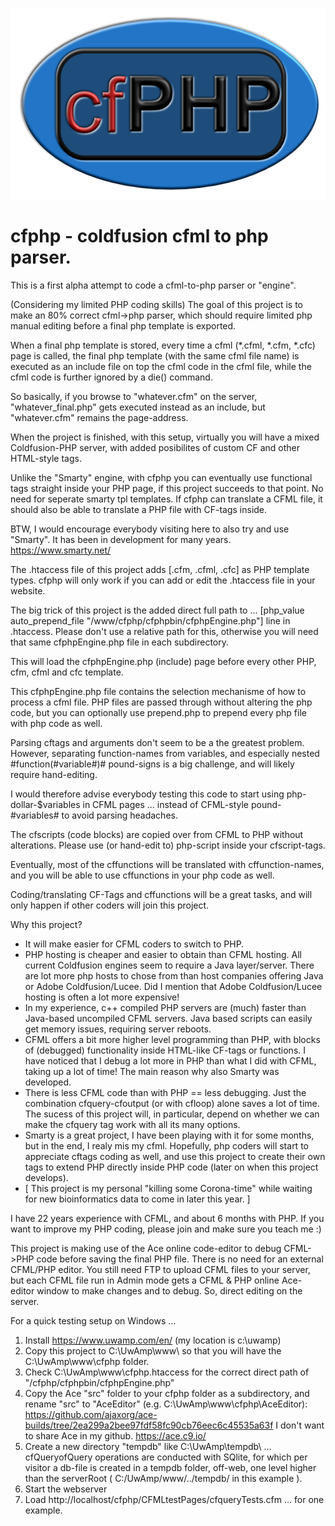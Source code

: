 ![Alt text](./cfphp-logo.png?raw=true)

# cfphp - coldfusion cfml to php parser.

This is a first alpha attempt to code a cfml-to-php parser or "engine".

(Considering my limited PHP coding skills) The goal of this project is to make an 80% correct cfml->php parser, which should require limited php manual editing before a final php template is exported.

When a final php template is stored, every time a cfml (*.cfml, *.cfm, *.cfc) page is called, the final php template (with the same cfml file name) is executed as an include file on top the cfml code in the cfml file, while the cfml code is further ignored by a die() command.

So basically, if you browse to "whatever.cfm" on the server, "whatever_final.php" gets executed instead as an include, but "whatever.cfm" remains the page-address. 

When the project is finished, with this setup, virtually you will have a mixed Coldfusion-PHP server, with added posibilites of custom CF and other HTML-style tags.

Unlike the "Smarty" engine, with cfphp you can eventually use functional tags straight inside your PHP page, if this project succeeds to that point. No need for seperate smarty tpl templates. If cfphp can translate a CFML file, it should also be able to translate a PHP file with CF-tags inside.

BTW, I would encourage everybody visiting here to also try and use "Smarty". It has been in development for many years. https://www.smarty.net/


The .htaccess file of this project adds [.cfm, .cfml, .cfc] as PHP template types. cfphp will only work if you can add or edit the .htaccess file in your website.

The big trick of this project is the added direct full path to ... [php_value auto_prepend_file "/www/cfphp/cfphpbin/cfphpEngine.php"] line in .htaccess. Please don't use a relative path for this, otherwise you will need that same cfphpEngine.php file in each subdirectory. 

This will load the cfphpEngine.php (include) page before every other PHP, cfm, cfml and cfc template. 

This cfphpEngine.php file contains the selection mechanisme of how to process a cfml file. PHP files are passed through without altering the php code, but you can optionally use prepend.php to prepend every php file with php code as well.


Parsing cftags and arguments don't seem to be a the greatest problem. However, separating function-names from variables, and especially nested #function(#variable#)# pound-signs is a big challenge, and will likely require hand-editing. 

I would therefore advise everybody testing this code to start using php-dollar-$variables in CFML pages ... instead of CFML-style pound-#variables# to avoid parsing headaches.

The cfscripts (code blocks) are copied over from CFML to PHP without alterations. Please use (or hand-edit to) php-script inside your cfscript-tags. 

Eventually, most of the cffunctions will be translated with cffunction-names, and you will be able to use cffunctions in your php code as well.

Coding/translating CF-Tags and cffunctions will be a great tasks, and will only happen if other coders will join this project. 


Why this project?

* It will make easier for CFML coders to switch to PHP.
* PHP hosting is cheaper and easier to obtain than CFML hosting. All current Coldfusion engines seem to require a Java layer/server. There are lot more php hosts to chose from than host companies offering Java or Adobe Coldfusion/Lucee. Did I mention that Adobe Coldfusion/Lucee hosting is often a lot more expensive!
* In my experience, c++ compiled PHP servers are (much) faster than Java-based uncompiled CFML servers. Java based scripts can easily get memory issues, requiring server reboots.
* CFML offers a bit more higher level programming than PHP, with blocks of (debugged) functionality inside HTML-like CF-tags or functions. I have noticed that I debug a lot more in PHP than what I did with CFML, taking up a lot of time! The main reason why also Smarty was developed.
* There is less CFML code than with PHP == less debugging. Just the combination cfquery-cfoutput (or with cfloop) alone saves a lot of time. The sucess of this project will, in particular, depend on whether we can make the cfquery tag work with all its many options.
* Smarty is a great project, I have been playing with it for some months, but in the end, I realy mis my cfml. 
Hopefully, php coders will start to appreciate cftags coding as well, and use this project to create their own tags to extend PHP directly inside PHP code (later on when this project develops).
* [ This project is my personal "killing some Corona-time" while waiting for new bioinformatics data to come in later this year. ]

I have 22 years experience with CFML, and about 6 months with PHP. If you want to improve my PHP coding, please join and make sure you teach me :) 

This project is making use of the Ace online code-editor to debug CFML->PHP code before saving the final PHP file. There is no need for an external CFML/PHP editor. 
You still need FTP to upload CFML files to your server, but each CFML file run in Admin mode gets a CFML & PHP online Ace-editor window to make changes and to debug. So, direct editing on the server. 

For a quick testing setup on Windows ...
1) Install https://www.uwamp.com/en/  (my location is c:\uwamp\)
2) Copy this project to C:\UwAmp\www\ so that you will have the C:\UwAmp\www\cfphp folder.
3) Check C:\UwAmp\www\cfphp\.htaccess for the correct direct path of "/cfphp/cfphpbin/cfphpEngine.php"
4) Copy the Ace "src" folder to your cfphp folder as a subdirectory, and rename "src" to "AceEditor" (e.g. C:\UwAmp\www\cfphp\AceEditor\): https://github.com/ajaxorg/ace-builds/tree/2ea299a2bee97fdf58fc90cb76eec6c45535a63f
I don't want to share Ace in my github. https://ace.c9.io/ 
5) Create a new directory "tempdb" like C:\UwAmp\tempdb\  ... 
cfQueryofQuery operations are conducted with SQlite, for which per visitor a db-file is created in a tempdb folder, off-web, one level higher than the serverRoot ( C:/UwAmp/www/../tempdb/ in this example ).
5) Start the webserver
6) Load http://localhost/cfphp/CFMLtestPages/cfqueryTests.cfm ... for one example.


